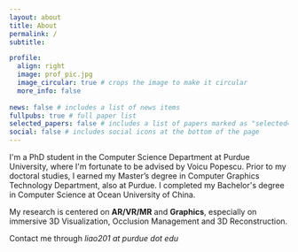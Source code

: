 ```yaml
---
layout: about
title: About
permalink: /
subtitle:

profile:
  align: right
  image: prof_pic.jpg
  image_circular: true # crops the image to make it circular
  more_info: false
    
news: false # includes a list of news items
fullpubs: true # full paper list
selected_papers: false # includes a list of papers marked as "selected={true}"
social: false # includes social icons at the bottom of the page
---
```

I'm a PhD student in the Computer Science Department at Purdue University, where I'm fortunate to be advised by Voicu Popescu. Prior to my doctoral studies, I earned my Master’s degree in Computer Graphics Technology Department, also at Purdue. I completed my Bachelor's degree in Computer Science at Ocean University of China.

My research is centered on **AR/VR/MR** and **Graphics**, especially on immersive 3D Visualization, Occlusion Management and 3D Reconstruction.

Contact me through *liao201 at purdue dot edu*